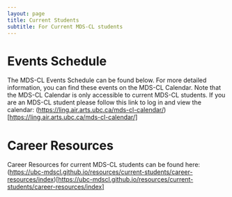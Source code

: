 ```yaml
---
layout: page
title: Current Students
subtitle: For Current MDS-CL students
---
```


# Events Schedule

The MDS-CL Events Schedule can be found below. For more detailed information, you can find these events on the MDS-CL Calendar. Note that the MDS-CL Calendar is only accessible to current MDS-CL students. If you are an MDS-CL student please follow this link to log in and view the calendar: (https://ling.air.arts.ubc.ca/mds-cl-calendar/)[https://ling.air.arts.ubc.ca/mds-cl-calendar/]

# Career Resources

Career Resources for current MDS-CL students can be found here: (https://ubc-mdscl.github.io/resources/current-students/career-resources/index)[https://ubc-mdscl.github.io/resources/current-students/career-resources/index]
